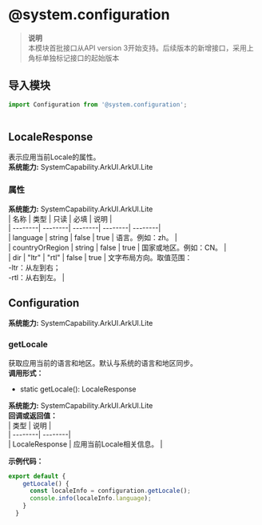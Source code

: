 # @system.configuration    
> **说明**   
>本模块首批接口从API version 3开始支持。后续版本的新增接口，采用上角标单独标记接口的起始版本  
  
## 导入模块  
  
```js    
import Configuration from '@system.configuration';  
    
```  
    
## LocaleResponse    
表示应用当前Locale的属性。  
 **系统能力:**  SystemCapability.ArkUI.ArkUI.Lite    
### 属性    
 **系统能力:**  SystemCapability.ArkUI.ArkUI.Lite    
| 名称 | 类型 | 只读 | 必填 | 说明 |  
| --------| --------| --------| --------| --------|  
| language | string | false | true | 语言。例如：zh。 |  
| countryOrRegion | string | false | true | 国家或地区。例如：CN。 |  
| dir | "ltr" \| "rtl" | false | true | 文字布局方向。取值范围：<br/>-ltr：从左到右；<br/>-rtl：从右到左。 |  
    
## Configuration  
 **系统能力:**  SystemCapability.ArkUI.ArkUI.Lite    
### getLocale    
获取应用当前的语言和地区。默认与系统的语言和地区同步。  
 **调用形式：**     
- static getLocale(): LocaleResponse  
  
 **系统能力:**  SystemCapability.ArkUI.ArkUI.Lite    
 **回调或返回值：**     
| 类型 | 说明 |  
| --------| --------|  
| LocaleResponse | 应用当前Locale相关信息。 |  
    
 **示例代码：**   
```js    
export default {      
    getLocale() {          
      const localeInfo = configuration.getLocale();          
      console.info(localeInfo.language);      
    }  
  }  
    
```    
  
